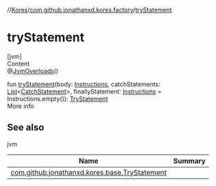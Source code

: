 //[Kores](../index.md)/[com.github.jonathanxd.kores.factory](index.md)/[tryStatement](try-statement.md)



# tryStatement  
[jvm]  
Content  
@[JvmOverloads](https://kotlinlang.org/api/latest/jvm/stdlib/kotlin.jvm/-jvm-overloads/index.html)()  
  
fun [tryStatement](try-statement.md)(body: [Instructions](../com.github.jonathanxd.kores/-instructions/index.md), catchStatements: [List](https://kotlinlang.org/api/latest/jvm/stdlib/kotlin.collections/-list/index.html)<[CatchStatement](../com.github.jonathanxd.kores.base/-catch-statement/index.md)>, finallyStatement: [Instructions](../com.github.jonathanxd.kores/-instructions/index.md) = Instructions.empty()): [TryStatement](../com.github.jonathanxd.kores.base/-try-statement/index.md)  
More info  


## See also  
  
jvm  
  
|  Name|  Summary| 
|---|---|
| <a name="com.github.jonathanxd.kores.factory//tryStatement/#com.github.jonathanxd.kores.Instructions#kotlin.collections.List[com.github.jonathanxd.kores.base.CatchStatement]#com.github.jonathanxd.kores.Instructions/PointingToDeclaration/"></a>[com.github.jonathanxd.kores.base.TryStatement](../com.github.jonathanxd.kores.base/-try-statement/index.md)| <a name="com.github.jonathanxd.kores.factory//tryStatement/#com.github.jonathanxd.kores.Instructions#kotlin.collections.List[com.github.jonathanxd.kores.base.CatchStatement]#com.github.jonathanxd.kores.Instructions/PointingToDeclaration/"></a>
  
  



